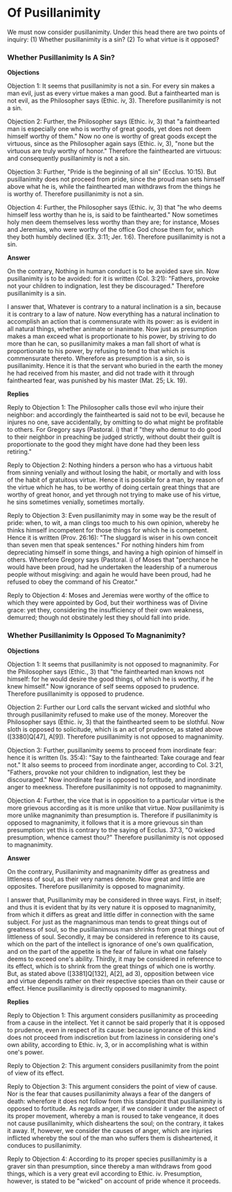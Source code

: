 # Of Pusillanimity

We must now consider pusillanimity. Under this head there are two points of inquiry:
(1) Whether pusillanimity is a sin?
(2) To what virtue is it opposed?
### Whether Pusillanimity Is A Sin?

**Objections**

Objection 1: It seems that pusillanimity is not a sin. For every sin makes a man evil, just as every virtue makes a man good. But a fainthearted man is not evil, as the Philosopher says (Ethic. iv, 3). Therefore pusillanimity is not a sin.

Objection 2: Further, the Philosopher says (Ethic. iv, 3) that "a fainthearted man is especially one who is worthy of great goods, yet does not deem himself worthy of them." Now no one is worthy of great goods except the virtuous, since as the Philosopher again says (Ethic. iv, 3), "none but the virtuous are truly worthy of honor." Therefore the fainthearted are virtuous: and consequently pusillanimity is not a sin.

Objection 3: Further, "Pride is the beginning of all sin" (Ecclus. 10:15). But pusillanimity does not proceed from pride, since the proud man sets himself above what he is, while the fainthearted man withdraws from the things he is worthy of. Therefore pusillanimity is not a sin.

Objection 4: Further, the Philosopher says (Ethic. iv, 3) that "he who deems himself less worthy than he is, is said to be fainthearted." Now sometimes holy men deem themselves less worthy than they are; for instance, Moses and Jeremias, who were worthy of the office God chose them for, which they both humbly declined (Ex. 3:11; Jer. 1:6). Therefore pusillanimity is not a sin.

**Answer**

On the contrary, Nothing in human conduct is to be avoided save sin. Now pusillanimity is to be avoided: for it is written (Col. 3:21): "Fathers, provoke not your children to indignation, lest they be discouraged." Therefore pusillanimity is a sin.

I answer that, Whatever is contrary to a natural inclination is a sin, because it is contrary to a law of nature. Now everything has a natural inclination to accomplish an action that is commensurate with its power: as is evident in all natural things, whether animate or inanimate. Now just as presumption makes a man exceed what is proportionate to his power, by striving to do more than he can, so pusillanimity makes a man fall short of what is proportionate to his power, by refusing to tend to that which is commensurate thereto. Wherefore as presumption is a sin, so is pusillanimity. Hence it is that the servant who buried in the earth the money he had received from his master, and did not trade with it through fainthearted fear, was punished by his master (Mat. 25; Lk. 19).

**Replies**

Reply to Objection 1: The Philosopher calls those evil who injure their neighbor: and accordingly the fainthearted is said not to be evil, because he injures no one, save accidentally, by omitting to do what might be profitable to others. For Gregory says (Pastoral. i) that if "they who demur to do good to their neighbor in preaching be judged strictly, without doubt their guilt is proportionate to the good they might have done had they been less retiring."

Reply to Objection 2: Nothing hinders a person who has a virtuous habit from sinning venially and without losing the habit, or mortally and with loss of the habit of gratuitous virtue. Hence it is possible for a man, by reason of the virtue which he has, to be worthy of doing certain great things that are worthy of great honor, and yet through not trying to make use of his virtue, he sins sometimes venially, sometimes mortally.

Reply to Objection 3: Even pusillanimity may in some way be the result of pride: when, to wit, a man clings too much to his own opinion, whereby he thinks himself incompetent for those things for which he is competent. Hence it is written (Prov. 26:16): "The sluggard is wiser in his own conceit than seven men that speak sentences." For nothing hinders him from depreciating himself in some things, and having a high opinion of himself in others. Wherefore Gregory says (Pastoral. i) of Moses that "perchance he would have been proud, had he undertaken the leadership of a numerous people without misgiving: and again he would have been proud, had he refused to obey the command of his Creator."

Reply to Objection 4: Moses and Jeremias were worthy of the office to which they were appointed by God, but their worthiness was of Divine grace: yet they, considering the insufficiency of their own weakness, demurred; though not obstinately lest they should fall into pride.
### Whether Pusillanimity Is Opposed To Magnanimity?

**Objections**

Objection 1: It seems that pusillanimity is not opposed to magnanimity. For the Philosopher says (Ethic., 3) that "the fainthearted man knows not himself: for he would desire the good things, of which he is worthy, if he knew himself." Now ignorance of self seems opposed to prudence. Therefore pusillanimity is opposed to prudence.

Objection 2: Further our Lord calls the servant wicked and slothful who through pusillanimity refused to make use of the money. Moreover the Philosopher says (Ethic. iv, 3) that the fainthearted seem to be slothful. Now sloth is opposed to solicitude, which is an act of prudence, as stated above ([3380]Q[47], A[9]). Therefore pusillanimity is not opposed to magnanimity.

Objection 3: Further, pusillanimity seems to proceed from inordinate fear: hence it is written (Is. 35:4): "Say to the fainthearted: Take courage and fear not." It also seems to proceed from inordinate anger, according to Col. 3:21, "Fathers, provoke not your children to indignation, lest they be discouraged." Now inordinate fear is opposed to fortitude, and inordinate anger to meekness. Therefore pusillanimity is not opposed to magnanimity.

Objection 4: Further, the vice that is in opposition to a particular virtue is the more grievous according as it is more unlike that virtue. Now pusillanimity is more unlike magnanimity than presumption is. Therefore if pusillanimity is opposed to magnanimity, it follows that it is a more grievous sin than presumption: yet this is contrary to the saying of Ecclus. 37:3, "O wicked presumption, whence camest thou?" Therefore pusillanimity is not opposed to magnanimity.

**Answer**

On the contrary, Pusillanimity and magnanimity differ as greatness and littleness of soul, as their very names denote. Now great and little are opposites. Therefore pusillanimity is opposed to magnanimity.

I answer that, Pusillanimity may be considered in three ways. First, in itself; and thus it is evident that by its very nature it is opposed to magnanimity, from which it differs as great and little differ in connection with the same subject. For just as the magnanimous man tends to great things out of greatness of soul, so the pusillanimous man shrinks from great things out of littleness of soul. Secondly, it may be considered in reference to its cause, which on the part of the intellect is ignorance of one's own qualification, and on the part of the appetite is the fear of failure in what one falsely deems to exceed one's ability. Thirdly, it may be considered in reference to its effect, which is to shrink from the great things of which one is worthy. But, as stated above ([3381]Q[132], A[2], ad 3), opposition between vice and virtue depends rather on their respective species than on their cause or effect. Hence pusillanimity is directly opposed to magnanimity.

**Replies**

Reply to Objection 1: This argument considers pusillanimity as proceeding from a cause in the intellect. Yet it cannot be said properly that it is opposed to prudence, even in respect of its cause: because ignorance of this kind does not proceed from indiscretion but from laziness in considering one's own ability, according to Ethic. iv, 3, or in accomplishing what is within one's power.

Reply to Objection 2: This argument considers pusillanimity from the point of view of its effect.

Reply to Objection 3: This argument considers the point of view of cause. Nor is the fear that causes pusillanimity always a fear of the dangers of death: wherefore it does not follow from this standpoint that pusillanimity is opposed to fortitude. As regards anger, if we consider it under the aspect of its proper movement, whereby a man is roused to take vengeance, it does not cause pusillanimity, which disheartens the soul; on the contrary, it takes it away. If, however, we consider the causes of anger, which are injuries inflicted whereby the soul of the man who suffers them is disheartened, it conduces to pusillanimity.

Reply to Objection 4: According to its proper species pusillanimity is a graver sin than presumption, since thereby a man withdraws from good things, which is a very great evil according to Ethic. iv. Presumption, however, is stated to be "wicked" on account of pride whence it proceeds.
